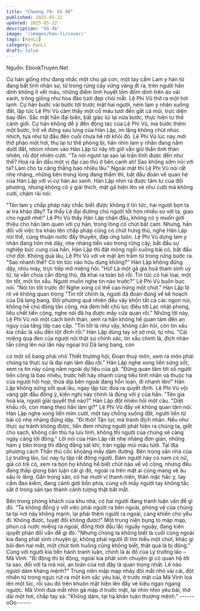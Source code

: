 ```yaml
---
title: "Chương 79: Vô đề"
published: 2025-05-22
updated: 2025-05-22
description: 'Vô đề'
image: '/images/han-li/cover/'
tags: [HanLi]
category: HanLi
draft: false
---
```


Nguồn: EbookTruyen.Net

Cự hán giống như đang nhấc một chú gà con, một tay cầm Lam y
hán tử đang bất tỉnh nhân sự, từ trong rừng cây vững vàng đi ra,
trên người hắn dính không ít vết máu, những điểm tinh huyết lốm
đốm dính trên áo vải xanh, trông giống như hoa đào tươi đẹp chói
mắt.
Lệ Phi Vũ thở ra một hơi lạnh.
Cự hán bước vài bước tới trước mặt hai người, ném lam y nhân
xuống đất, lập tức Lệ Phi Vũ cảm thấy một cỗ máu tươi đến gắt
cả mũi, trực diện bay đến.
Sắc mặt hắn đại biến, bất giác lùi lại nửa bước, thực hiện tư thế
cảnh giới.
Cự hán không để ý đến động tác của Lệ Phi Vũ, mà bước thêm
một bước, trở về đứng sau lưng của Hàn Lập, im lặng không chút
nhúc nhích, tựa như từ đầu đến cuối chưa hề rời khỏi đó.
Lệ Phi Vũ lúc này mới thở phào một hơi, thu lại tư thế phòng bị,
hắn nhìn lam y nhân đang nằm dưới đất, nhòm nhòm vào Hàn
Lập từ nãy tới giờ vẫn giữ thần tình thản nhiên, rồi đột nhiên cười.
"Ta nói ngươi tại sao lại trấn tĩnh được đến như thế? Hoá ra ẩn
dấu một vị đại cao thủ ở bên cạnh ah! Sao không sớm nói với ta?
Làm cho ta căng thẳng bao nhiêu lâu." Ngoài mặt thì Lệ Phi Vũ
nói rất nhẹ nhàng, những bên trong lòng đang thầm thì, bắt đầu
đoán về quan hệ của Hàn Lập với vị cự hán áo xanh.
Hàn Lập nhìn ra được tâm tư của đối phương, nhưng không có ý
giải thích, mặt gã hiện lên vẻ như cười mà không cười, chậm rãi
nói:

"Tên lam y chấp pháp này chắc biết được không ít tin tức, hai
người bọn ta ai tra khảo đây? Ta thấy Lệ đại đường chủ người tốt
hơn nhiều so với ta, giao cho ngươi nhé!"
Lệ Phi Vũ thấy Hàn Lập chặn đầu, không có ý muốn giới thiệu
cho hắn làm quen với cự hán, trong lòng có chút bất cam.
Nhưng, hắn đối với việc tra khảo tên chấp pháp cũng có chút
hứng thú, nghe Hàn Lập nói thế, cũng thuận nước đẩy thuyền,
đáp ứng luôn.
Lệ Phi Vũ dựng lam y nhân đang hôn mê dậy, nhẹ nhàng tiến vào
trong rừng cây, bắt đầu sự nghiệp bức cung của hắn, Hàn Lập thì
đặt mông ngồi xuống bãi cỏ, bắt đầu chờ đợi.
Không quá lâu, Lệ Phi Vũ với vẻ mặt âm trầm từ trong rừng bước
ra.
"Sao nhanh thế? Có tin tức nào hữu dụng không?" Hàn Lập
không đứng dậy, nhíu mày, trực tiếp mở miệng hỏi.
"Hừ! Là một gã gia hoả tham sinh uý tử, ta vẫn chưa cần động
thủ, đã khai ra toàn bộ rồi. Tin tức có hai loại, một tin tốt, một tin
xấu. Ngươi muốn nghe tin nào trước?" Lệ Phi Vũ buồn bực nói.
"Nói tin tốt trước đi! Nghe xong có thể cao hứng một chút." Hàn
Lập lộ rõ vẻ không quan trọng
"Tin tốt chính là, ngươi đã đoán đúng về kế hoạch của Dã lang
bang. Đối phương quả nhiên đều vây khốn tất cả các ngọn núi,
không hề chủ động tấn công, mà đem hết chủ lực điều tới Lạc
nhật phong, liều chết tiến công, nghe nói đã hạ được mấy cửa
quan rồi." Những lời này, Lệ Phi Vũ nói một cách bình thản, xem
ra hắn không hề quan tâm đến an nguy của tầng lớp cao cấp.
"Tin tốt là như vậy, không cần hỏi, còn tin xấu kia chắc là xấu đến
tột đỉnh rồi." Hàn Lập dùng tay sờ sờ mũi, tự nhủ.
"Cái miệng quạ đen của ngươi nói thật sự chính xác, tin xấu chính
là, địch nhân tấn công lên núi lần này ngoại trừ Dã lang bang, còn

có một số bang phái nhỏ Thiết thương hội, Đoạn thuỷ môn, xem
ra môn phái chúng ta thực sự là đại nạn lâm đầu rồi."
Hàn Lập nghe xong liền sửng sốt, xem ra tin này cũng nằm ngoài
dự liệu của gã.
"Đừng quan tâm tới số người tiến công là bao nhiêu, trước hết hãy
nhanh cùng tiểu tình nhân và thuộc hạ của ngươi hội họp, thừa
dịp bên ngoài đang hỗn loạn, đi nhanh lên!" Hàn Lập không sửng
sốt quá lâu, ngay lập tức đưa ra quyết định.
Lệ Phi Vũ vội vàng gật đầu đồng ý, kiến nghị này chính là đúng
với ý của hắn.
"Tên gia hoả kia, ngươi giải quyết thế nào?" Hàn Lập đột nhiên
hỏi một câu.
"Diệt khẩu rồi, còn mang theo hắn làm gì?" Lệ Phi Vũ đầy vẻ
không quan tâm nói.
Hàn Lập nghe xong liền mỉm cười, một tay chống xuống đất,
người liền từ bãi cỏ nhẹ nhàng đứng dậy.
"Đi thôi! Tận lực mà tránh địch nhân. Nếu như thực sự tránh
không được, liền đem những người phát hiện ra chúng ta, giết cho
sạch, không cần thủ hạ lưu tình, không thì người của chúng sẽ
càng ngày càng tới đông." Lời nói của Hàn Lập rất nhẹ nhàng đơn
giản, những hàm ý bên trong thì đằng đằng sát khí, tràn ngập mùi
máu tươi.
Tại địa phương cách Thần thủ cốc khoảng mấy dặm đường. Bên
trong sân nhà của Lý trưởng lão, lúc này tụ tập rất đông người.
Đám người này có nam có nữ, già có trẻ có, xem ra bọn họ không
hề biết chút nào về võ công, nhưng đều đang thấp giọng bàn luận
cái gì đó, ngoài ra trên mặt ai cũng mang vẻ âu sầu lo lắng.
Gần trong sân, có hai mươi vị thanh niên, thân mặc hắc y, tay
cầm đao kiếm, đang cảnh giới bốn phía, cùng với mấy người tay
không tấc sắt ở trong sân tạo thành cảnh tượng thật bắt mắt.

Bên trong phòng khách của khu nhà, có hai người đang tranh
luận vấn đề gì đó.
"Ta không đồng ý với việc phái người ra bên ngoài, phòng vệ của
chúng ta tại nơi này không mạnh, lại phái thêm người ra ngoài,
càng khiến cho yếu đi. Không được, tuyệt đối không được!" Một
trung niên bụng to mập mạp, phun cả nước miếng ra ngoài, đồng
thời đầu lắc nguầy nguậy, đang kiên quyết phản đối vấn đề gì đó.
"Nhưng chúng ta không biết là cuối cùng ngoài kia đang phát sinh
chuyện gì, không phái người đi tìm hiểu một chút, khác gì bôi đen
hai mắt, một chút tình huống cũng không biết, thật quá là bị
động." Cùng với người kia tiến hành tranh luận, chính là ái đồ của
Lý trưởng lão – Mã Vinh.
"Bị động thì bị động, ngoài kia phát sinh chuyện gì có quan hệ tới
ta sao, đối với ta mà nói, an toàn của nơi đây là quan trọng nhất.
Lẽ nào ngươi dám kháng mệnh?" Trung niên mập mạp nháy đôi
mắt nhỏ vài cái, đột nhiên từ trong ngực rút ra một kim sắc yêu
bài, ở trước mặt của Mã Vinh loá lên một lúc, rồi sau đó trên
khuôn mặt hiện lên đầy vẻ kiêu ngạo ngang ngược.
Mã Vinh đưa mắt nhìn gã mập ở trước mặt, lại nhìn nhìn yêu bài,
thở dài một hơi, chắp tay xá: "Không dám, tại hạ khẩn tuân
thượng mệnh."
------oOo------
